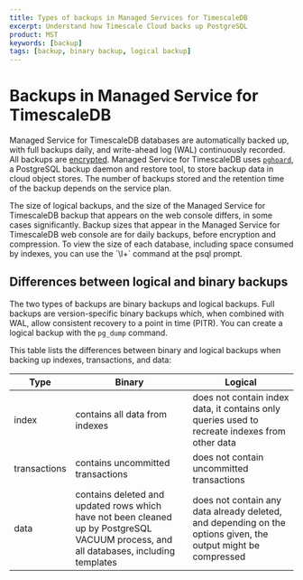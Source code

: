 ```yaml
---
title: Types of backups in Managed Services for TimescaleDB
excerpt: Understand how Timescale Cloud backs up PostgreSQL
product: MST
keywords: [backup]
tags: [backup, binary backup, logical backup]
---
```


# Backups in Managed Service for TimescaleDB
Managed Service for TimescaleDB databases are automatically backed up, with full
backups daily, and write-ahead log (WAL) continuously recorded. All backups are
[encrypted][avien-encrypt]. Managed Service for TimescaleDB uses
[`pghoard`][pghoard], a PostgreSQL backup daemon and restore tool, to store
backup data in cloud object stores. The number of backups stored and the
retention time of the backup depends on the service plan.

<highlight type="important"> 
The size of logical backups, and the size of the Managed Service for TimescaleDB
backup that appears on the web console differs, in some cases significantly.
Backup sizes that appear in the Managed Service for TimescaleDB web console are
for daily backups, before encryption and compression. To view the size of each
database, including space consumed by indexes, you can use the `\l+` command at
the psql prompt.
</highlight> 

## Differences between logical and binary backups
The two types of backups are binary backups and logical backups. Full backups
are version-specific binary backups which, when combined with WAL, allow
consistent recovery to a point in time (PITR). You can create a logical backup
with the `pg_dump` command.

This table lists the differences between binary and logical backups when backing
up indexes, transactions, and data:

|Type|Binary|Logical|
|-|-|-|
|index|contains all data from indexes|does not contain index data, it contains only queries used to recreate indexes from other data|
|transactions|contains uncommitted transactions|does not contain uncommitted transactions|
|data|contains deleted and updated rows which have not been cleaned up by PostgreSQL VACUUM process, and all databases, including templates|does not contain any data already deleted, and depending on the options given, the output might be compressed|


[avien-encrypt]: https://developer.aiven.io/docs/platform/concepts/cloud-security#data-encryption
[pghoard]: https://github.com/aiven/pghoard
